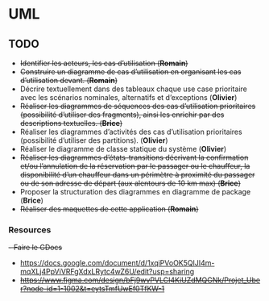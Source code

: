 # UML

## TODO

- ~~Identifier les acteurs, les cas d’utilisation (**Romain**)~~
- ~~Construire un diagramme de cas d’utilisation en organisant les cas d’utilisation devant. (**Romain**)~~
- Décrire textuellement dans des tableaux chaque use case prioritaire avec les scénarios nominales, alternatifs et d’exceptions (**Olivier**)
- ~~Réaliser les diagrammes de séquences des cas d’utilisation prioritaires (possibilité d’utiliser des fragments), ainsi les enrichir par des descriptions textuelles. (**Brice**)~~
- Réaliser les diagrammes d’activités des cas d’utilisation prioritaires (possibilité d’utiliser des partitions). (**Olivier**)
- Réaliser le diagramme de classe statique du système (**Olivier**)
- ~~Réaliser les diagrammes d’états-transitions décrivant la confirmation et/ou l’annulation de la réservation par le passager ou le chauffeur, la disponibilité d’un chauffeur dans un périmètre à proximité du passager ou de son adresse de départ (aux alentours de 10 km max) (**Brice**)~~
- Proposer la structuration des diagrammes en diagramme de package  (**Brice**)
- ~~Réaliser des maquettes de cette application (**Romain**)~~

### Resources

~~- Faire le GDocs~~

- https://docs.google.com/document/d/1xqiPVoOK5QlJI4m-mqXLj4PpViVRFgXdxLRytc4wZ6U/edit?usp=sharing
- ~~https://www.figma.com/design/bFj9wvPVLCI4KiUZdMQGNk/Projet_Uber?node-id=1-1002&t=eytsTmfUwEf0TfKW-1~~
